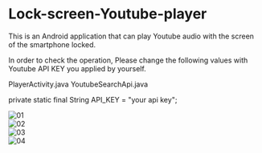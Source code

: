 # Lock-screen-Youtube-player
This is an Android application that can play Youtube audio with the screen of the smartphone locked.

In order to check the operation,
Please change the following values with Youtube API KEY you applied by yourself.

PlayerActivity.java
YoutubeSearchApi.java

private static final String API_KEY = "your api key";

![01](https://user-images.githubusercontent.com/11911923/34348083-810450f6-ea4b-11e7-989b-802a13798a60.png)<br>
![02](https://user-images.githubusercontent.com/11911923/34348090-8b44e99a-ea4b-11e7-9eb3-9cb62bacc796.png)<br>
![03](https://user-images.githubusercontent.com/11911923/34348091-8e110906-ea4b-11e7-8401-975b3e2a8d35.png)<br>
![04](https://user-images.githubusercontent.com/11911923/34348094-8fe1970a-ea4b-11e7-9f0d-5bba51b7d8ec.png)<br>

